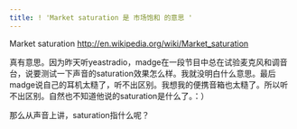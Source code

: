 ```yaml
---
title: ! 'Market saturation 是 市场饱和 的意思 '
---
```


<p>Market saturation
<a href="http://en.wikipedia.org/wiki/Market_saturation">http://en.wikipedia.org/wiki/Market_saturation</a></p>

<p>真有意思。因为昨天听yeastradio，madge在一段节目中总在试验麦克风和调音台，说要测试一下声音的saturation效果怎么样。我就没明白什么意思。最后madge说自己的耳机太糙了，听不出区别。我想我的便携音箱也太糙了。所以听不出区别。自然也不知道他说的saturation是什么了。：）</p>

<p>那么从声音上讲，saturation指什么呢？</p>
